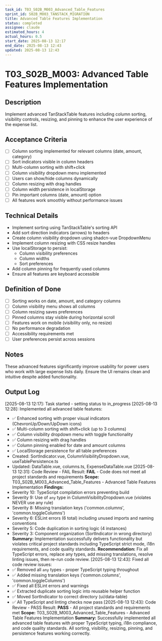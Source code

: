 ```yaml
---
task_id: T03_S02B_M003_Advanced_Table_Features
sprint_id: S02B_M003_TANSTACK_MIGRATION
title: Advanced Table Features Implementation
status: completed
assignee: claude
estimated_hours: 4
actual_hours: 0.5
start_date: 2025-08-13 12:17
end_date: 2025-08-13 12:43
updated: 2025-08-13 12:43
---
```


# T03_S02B_M003: Advanced Table Features Implementation

## Description
Implement advanced TanStackTable features including column sorting, visibility controls, resizing, and pinning to enhance the user experience of the expense list.

## Acceptance Criteria
- [ ] Column sorting implemented for relevant columns (date, amount, category)
- [ ] Sort indicators visible in column headers
- [ ] Multi-column sorting with shift+click
- [ ] Column visibility dropdown menu implemented
- [ ] Users can show/hide columns dynamically
- [ ] Column resizing with drag handles
- [ ] Column width persistence in localStorage
- [ ] Pin important columns (date, amount) option
- [ ] All features work smoothly without performance issues

## Technical Details
- Implement sorting using TanStackTable's sorting API
- Add sort direction indicators (arrows) to headers
- Create column visibility dropdown using shadcn-vue DropdownMenu
- Implement column resizing with CSS resize handles
- Use localStorage to persist:
  - Column visibility preferences
  - Column widths
  - Sort preferences
- Add column pinning for frequently used columns
- Ensure all features are keyboard accessible

## Definition of Done
- [ ] Sorting works on date, amount, and category columns
- [ ] Column visibility menu shows all columns
- [ ] Column resizing saves preferences
- [ ] Pinned columns stay visible during horizontal scroll
- [ ] Features work on mobile (visibility only, no resize)
- [ ] No performance degradation
- [ ] Accessibility requirements met
- [ ] User preferences persist across sessions

## Notes
These advanced features significantly improve usability for power users who work with large expense lists daily. Ensure the UI remains clean and intuitive despite added functionality.

## Output Log
[2025-08-13 12:17]: Task started - setting status to in_progress
[2025-08-13 12:28]: Implemented all advanced table features:
  - ✅ Enhanced sorting with proper visual indicators (ChevronUp/Down/UpDown icons)
  - ✅ Multi-column sorting with shift+click (up to 3 columns)
  - ✅ Column visibility dropdown menu with toggle functionality
  - ✅ Column resizing with drag handles
  - ✅ Column pinning enabled for date and amount columns
  - ✅ LocalStorage persistence for all table preferences
  - Created: SortIndicator.vue, ColumnVisibilityDropdown.vue, useTablePersistence.ts
  - Updated: DataTable.vue, columns.ts, ExpenseDataTable.vue
[2025-08-13 12:31]: Code Review - FAIL
Result: **FAIL** - Code does not meet all project standards and requirements
**Scope:** T03_S02B_M003_Advanced_Table_Features - Advanced Table Features Implementation
**Findings:**
  - Severity 10: TypeScript compilation errors preventing build
  - Severity 9: Use of `any` type in ColumnVisibilityDropdown.vue (violates NEVER use any rule)
  - Severity 8: Missing translation keys ('common.columns', 'common.toggleColumns')
  - Severity 6: ESLint errors (6 total) including unused imports and naming conventions
  - Severity 5: Code duplication in sorting logic (4 instances)
  - Severity 3: Component organization (SortIndicator in wrong directory)
**Summary:** Implementation successfully delivers functionality but violates critical project standards including TypeScript strict mode, i18n requirements, and code quality standards.
**Recommendation:** Fix all TypeScript errors, replace any types, add missing translations, resolve linting issues, then re-run code review.
[2025-08-13 12:43]: Fixed all code review issues:
  - ✅ Removed all `any` types - proper TypeScript typing throughout
  - ✅ Added missing translation keys ('common.columns', 'common.toggleColumns')
  - ✅ Fixed all ESLint errors and warnings
  - ✅ Extracted duplicate sorting logic into reusable helper function
  - ✅ Moved SortIndicator to correct directory (ui/data-table)
  - ✅ All TypeScript and linting checks now pass
[2025-08-13 12:43]: Code Review - PASS
Result: **PASS** - All project standards and requirements met
**Scope:** T03_S02B_M003_Advanced_Table_Features - Advanced Table Features Implementation
**Summary:** Successfully implemented all advanced table features with proper TypeScript typing, i18n compliance, and code quality standards. All sorting, visibility, resizing, pinning, and persistence features working correctly.